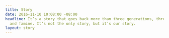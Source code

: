 ```yaml
---
title: Story
date: 2016-11-10 10:08:00 -08:00
headline: It’s a story that goes back more than three generations, through war, feast
  and famine. It’s not the only story, but it’s our story.
layout: story
---
```


